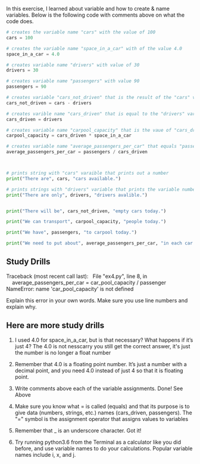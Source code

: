 In this exercise, I learned about variable and how to create & name variables. Below is the following code with comments above on what the code does.

```python
# creates the variable name "cars" with the value of 100
cars = 100

# creates the variable name "space_in_a_car" with of the value 4.0
space_in_a_car = 4.0

# creates variable name "drivers" with value of 30
drivers = 30

# creates variable name "passengers" with value 90
passengers = 90

# creates variable "cars_not_driven" that is the result of the "cars" variable - the "drivers" variable
cars_not_driven = cars - drivers

# creates varible name "cars_driven" that is equal to the "drivers" variable
cars_driven = drivers

# creates variable name "carpool_capacity" that is the vaue of "cars_driven" times "space_in_a_car"
carpool_capacity = cars_driven * space_in_a_car

# creates variable name "average_passengers_per_car" that equals "passengers" divided by cars_driven
average_passengers_per_car = passengers / cars_driven



# prints string with "cars" varaible that prints out a number
print("There are", cars, "cars available.")

# prints strings with "drivers" variable that prints the variable number
print("There are only", drivers, "drivers avalible.")


print("There will be", cars_not_driven, "empty cars today.")

print("We can transport", carpool_capacity, "people today.")

print("We have", passengers, "to carpool today.")

print("We need to put about", average_passengers_per_car, "in each car.")
```

## Study Drills

Traceback (most recent call last):
  File "ex4.py", line 8, in <module>
    average_passengers_per_car = car_pool_capacity / passenger
NameError: name 'car_pool_capacity' is not defined

Explain this error in your own words. Make sure you use line numbers and explain why.

## Here are more study drills

1. I used 4.0 for space_in_a_car, but is that necessary? What happens if it’s just 4?
   The 4.0 is not nesscarry you still get the correct answer, it's just the number is no longer a float number
2. Remember that 4.0 is a floating point number. It’s just a number with a decimal point, and you need 4.0 instead of just 4 so that it is floating point.

3. Write comments above each of the variable assignments.
   Done! See Above

4. Make sure you know what = is called (equals) and that its purpose is to give data (numbers, strings, etc.) names (cars_driven, passengers).
   The "=" symbol is the assignment operator that assigns values to variables

5. Remember that \_ is an underscore character.
   Got it!

6. Try running python3.6 from the Terminal as a calculator like you did before, and use variable names to do your calculations. Popular variable names include i, x, and j.
